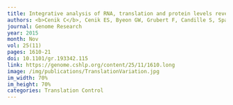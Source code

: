 ```yaml
---
title: Integrative analysis of RNA, translation and protein levels reveals distinct regulatory variation across humans
authors: <b>Cenik C</b>, Cenik ES, Byeon GW, Grubert F, Candille S, Spacek D, Alsallakh B, Tilgner H, Araya CL, Tang H, Ricci E, Snyder MP
journal: Genome Research
year: 2015
month: Nov
vol: 25(11)
pages: 1610-21
doi: 10.1101/gr.193342.115
link: https://genome.cshlp.org/content/25/11/1610.long
image: /img/publications/TranslationVariation.jpg
im_width: 70%
im_height: 70%
categories: Translation Control
---
```

